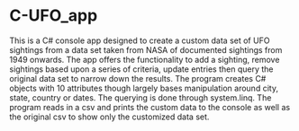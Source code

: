# C-UFO_app

This is a C# console app designed to create a custom data set of UFO sightings from a data set taken from NASA of documented sightings from 1949 onwards. The app offers the functionality to add a sighting, remove sightings based upon a series of criteria, update entries then query the original data set to narrow down the results. The program creates C# objects with 10 attributes though largely bases manipulation around city, state, country or dates. The querying is done through system.linq. The program reads in a csv and prints the custom data to the console as well as the original csv to show only the customized data set.  

